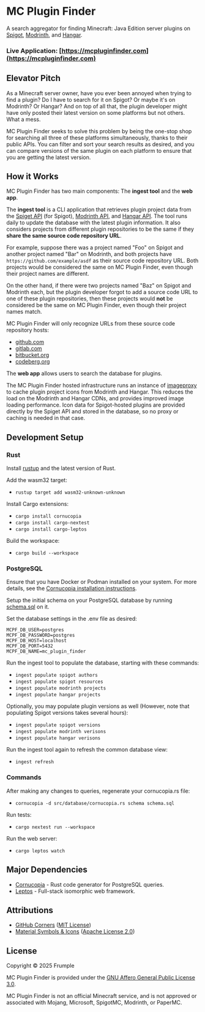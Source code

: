# MC Plugin Finder

A search aggregator for finding Minecraft: Java Edition server plugins on [Spigot](https://www.spigotmc.org), [Modrinth](https://modrinth.com/plugins), and [Hangar](https://hangar.papermc.io).

### Live Application: [https://mcpluginfinder.com](https://mcpluginfinder.com)

## Elevator Pitch

As a Minecraft server owner, have you ever been annoyed when trying to find a plugin? Do I have to search for it on Spigot? Or maybe it's on Modrinth? Or Hangar? And on top of all that, the plugin developer might have only posted their latest version on some platforms but not others. What a mess.

MC Plugin Finder seeks to solve this problem by being the one-stop shop for searching all three of these platforms simultaneously, thanks to their public APIs. You can filter and sort your search results as desired, and you can compare versions of the same plugin on each platform to ensure that you are getting the latest version.

## How it Works

MC Plugin Finder has two main components: The **ingest tool** and the **web app**.

The **ingest tool** is a CLI application that retrieves plugin project data from the [Spiget API](https://spiget.org/) (for Spigot), [Modrinth API](https://docs.modrinth.com/), and [Hangar API](https://hangar.papermc.io/api-docs). The tool runs daily to update the database with the latest plugin information. It also considers projects from different plugin repositories to be the same if they **share the same source code repository URL**.

For example, suppose there was a project named "Foo" on Spigot and another project named "Bar" on Modrinth, and both projects have `https://github.com/example/asdf` as their source code repository URL. Both projects would be considered the same on MC Plugin Finder, even though their project names are different.

On the other hand, if there were two projects named "Baz" on Spigot and Modrinth each, but the plugin developer forgot to add a source code URL to one of these plugin repositories, then these projects would **not** be considered be the same on MC Plugin Finder, even though their project names match.

MC Plugin Finder will only recognize URLs from these source code repository hosts:
- [github.com](https://github.com)
- [gitlab.com](https://gitlab.com)
- [bitbucket.org](https://bitbucket.org)
- [codeberg.org](https://codeberg.org)

The **web app** allows users to search the database for plugins.

The MC Plugin Finder hosted infrastructure runs an instance of [imageproxy](https://github.com/willnorris/imageproxy) to cache plugin project icons from Modrinth and Hangar. This reduces the load on the Modrinth and Hangar CDNs, and provides improved image loading performance. Icon data for Spigot-hosted plugins are provided directly by the Spiget API and stored in the database, so no proxy or caching is needed in that case.

## Development Setup

### Rust

Install [rustup](https://www.rust-lang.org/tools/install) and the latest version of Rust.

Add the wasm32 target:
- `rustup target add wasm32-unknown-unknown`

Install Cargo extensions:
- `cargo install cornucopia`
- `cargo install cargo-nextest`
- `cargo install cargo-leptos`

Build the workspace:
- `cargo build --workspace`

### PostgreSQL

Ensure that you have Docker or Podman installed on your system. For more details, see the [Cornucopia installation instructions](https://cornucopia-rs.netlify.app/book/introduction/installation).

Setup the initial schema on your PostgreSQL database by running [schema.sql](https://github.com/Frumple/mc-plugin-finder/blob/main/schema.sql) on it.

Set the database settings in the .env file as desired:
```
MCPF_DB_USER=postgres
MCPF_DB_PASSWORD=postgres
MCPF_DB_HOST=localhost
MCPF_DB_PORT=5432
MCPF_DB_NAME=mc_plugin_finder
```

Run the ingest tool to populate the database, starting with these commands:
- `ingest populate spigot authors`
- `ingest populate spigot resources`
- `ingest populate modrinth projects`
- `ingest populate hangar projects`

Optionally, you may populate plugin versions as well (However, note that populating Spigot versions takes several hours):
- `ingest populate spigot versions`
- `ingest populate modrinth verisons`
- `ingest populate hangar verisons`

Run the ingest tool again to refresh the common database view:
- `ingest refresh`

### Commands

After making any changes to queries, regenerate your cornucopia.rs file:
- `cornucopia -d src/database/cornucopia.rs schema schema.sql`

Run tests:
- `cargo nextest run --workspace`

Run the web server:
- `cargo leptos watch`

## Major Dependencies
- [Cornucopia](https://github.com/cornucopia-rs/cornucopia) - Rust code generator for PostgreSQL queries.
- [Leptos](https://github.com/leptos-rs/leptos) - Full-stack isomorphic web framework.

## Attributions
- [GitHub Corners](https://github.com/tholman/github-corners) ([MIT License](https://github.com/tholman/github-corners/blob/master/license.md))
- [Material Symbols & Icons](https://fonts.google.com/icons) ([Apache License 2.0](https://www.apache.org/licenses/LICENSE-2.0.html))

## License

Copyright © 2025 Frumple

MC Plugin Finder is provided under the [GNU Affero General Public License 3.0](https://github.com/Frumple/mc-plugin-finder/blob/main/LICENSE).

MC Plugin Finder is not an official Minecraft service, and is not approved or associated with Mojang, Microsoft, SpigotMC, Modrinth, or PaperMC.